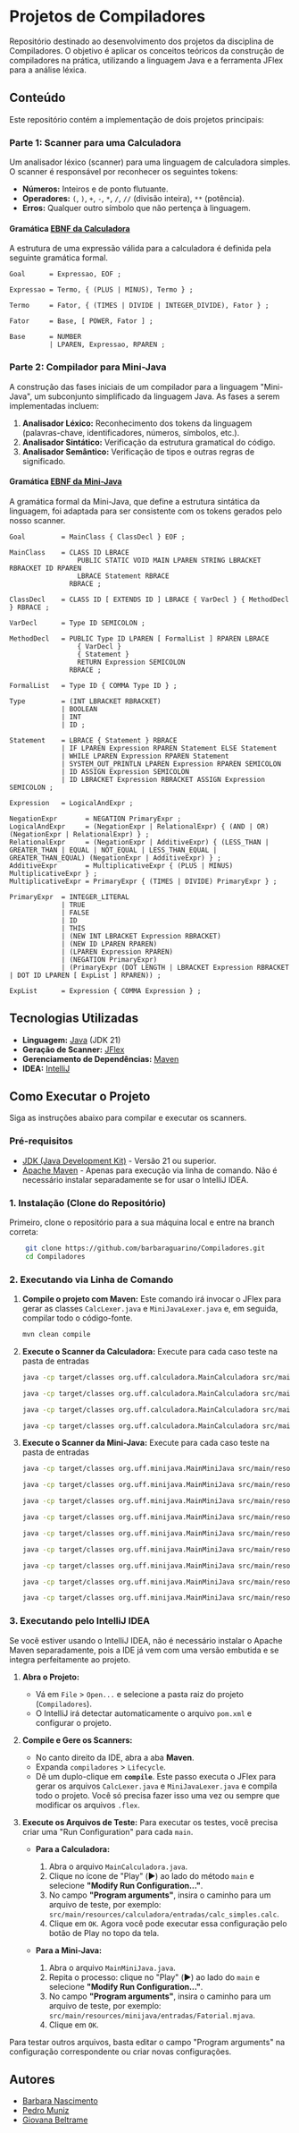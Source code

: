 # Projetos de Compiladores

Repositório destinado ao desenvolvimento dos projetos da disciplina de Compiladores. 
O objetivo é aplicar os conceitos teóricos da construção de compiladores na prática, utilizando a linguagem Java e a ferramenta JFlex para a análise léxica.

## Conteúdo

Este repositório contém a implementação de dois projetos principais:

### Parte 1: Scanner para uma Calculadora
Um analisador léxico (scanner) para uma linguagem de calculadora simples. O scanner é responsável por reconhecer os seguintes tokens:
- **Números:** Inteiros e de ponto flutuante.
- **Operadores:** `(`, `)`, `+`, `-`, `*`, `/`, `//` (divisão inteira), `**` (potência).
- **Erros:** Qualquer outro símbolo que não pertença à linguagem.

#### Gramática [EBNF da Calculadora](src/main/resources/EBNF/EBNF_Calculadora)

A estrutura de uma expressão válida para a calculadora é definida pela seguinte gramática formal.

```ebnf
Goal      = Expressao, EOF ;

Expressao = Termo, { (PLUS | MINUS), Termo } ;

Termo     = Fator, { (TIMES | DIVIDE | INTEGER_DIVIDE), Fator } ;

Fator     = Base, [ POWER, Fator ] ;

Base      = NUMBER
          | LPAREN, Expressao, RPAREN ;
```

### Parte 2: Compilador para Mini-Java
A construção das fases iniciais de um compilador para a linguagem "Mini-Java", um subconjunto simplificado da linguagem Java. As fases a serem implementadas incluem:
1.  **Analisador Léxico:** Reconhecimento dos tokens da linguagem (palavras-chave, identificadores, números, símbolos, etc.).
2.  **Analisador Sintático:** Verificação da estrutura gramatical do código.
3.  **Analisador Semântico:** Verificação de tipos e outras regras de significado.

#### Gramática [EBNF da Mini-Java](src/main/resources/EBNF/EBNF_MiniJava)

A gramática formal da Mini-Java, que define a estrutura sintática da linguagem, foi adaptada para ser consistente com os tokens gerados pelo nosso scanner.

```ebnf
Goal         = MainClass { ClassDecl } EOF ;

MainClass    = CLASS ID LBRACE
                 PUBLIC STATIC VOID MAIN LPAREN STRING LBRACKET RBRACKET ID RPAREN
                 LBRACE Statement RBRACE
               RBRACE ;

ClassDecl    = CLASS ID [ EXTENDS ID ] LBRACE { VarDecl } { MethodDecl } RBRACE ;

VarDecl      = Type ID SEMICOLON ;

MethodDecl   = PUBLIC Type ID LPAREN [ FormalList ] RPAREN LBRACE
                 { VarDecl }
                 { Statement }
                 RETURN Expression SEMICOLON
               RBRACE ;

FormalList   = Type ID { COMMA Type ID } ;

Type         = (INT LBRACKET RBRACKET)
             | BOOLEAN
             | INT
             | ID ;

Statement    = LBRACE { Statement } RBRACE
             | IF LPAREN Expression RPAREN Statement ELSE Statement
             | WHILE LPAREN Expression RPAREN Statement
             | SYSTEM_OUT_PRINTLN LPAREN Expression RPAREN SEMICOLON
             | ID ASSIGN Expression SEMICOLON
             | ID LBRACKET Expression RBRACKET ASSIGN Expression SEMICOLON ;

Expression   = LogicalAndExpr ;

NegationExpr       = NEGATION PrimaryExpr ;
LogicalAndExpr     = (NegationExpr | RelationalExpr) { (AND | OR) (NegationExpr | RelationalExpr) } ;
RelationalExpr     = (NegationExpr | AdditiveExpr) { (LESS_THAN | GREATER_THAN | EQUAL | NOT_EQUAL | LESS_THAN_EQUAL | GREATER_THAN_EQUAL) (NegationExpr | AdditiveExpr) } ;
AdditiveExpr       = MultiplicativeExpr { (PLUS | MINUS) MultiplicativeExpr } ;
MultiplicativeExpr = PrimaryExpr { (TIMES | DIVIDE) PrimaryExpr } ;

PrimaryExpr  = INTEGER_LITERAL
             | TRUE
             | FALSE
             | ID
             | THIS
             | (NEW INT LBRACKET Expression RBRACKET)
             | (NEW ID LPAREN RPAREN)
             | (LPAREN Expression RPAREN)
             | (NEGATION PrimaryExpr)
             | (PrimaryExpr (DOT LENGTH | LBRACKET Expression RBRACKET | DOT ID LPAREN [ ExpList ] RPAREN)) ;

ExpList      = Expression { COMMA Expression } ;
```

## Tecnologias Utilizadas

* **Linguagem:** [Java](https://www.java.com/) (JDK 21)
* **Geração de Scanner:** [JFlex](https://jflex.de/)
* **Gerenciamento de Dependências:** [Maven](https://maven.apache.org/)
* **IDEA:** [IntelliJ](https://www.jetbrains.com/idea/)

## Como Executar o Projeto

Siga as instruções abaixo para compilar e executar os scanners.

### Pré-requisitos

-   [JDK (Java Development Kit)](https://www.oracle.com/java/technologies/downloads/) - Versão 21 ou superior.
-   [Apache Maven](https://maven.apache.org/download.cgi) - Apenas para execução via linha de comando. Não é necessário instalar separadamente se for usar o IntelliJ IDEA.

### 1. Instalação (Clone do Repositório)

Primeiro, clone o repositório para a sua máquina local e entre na branch correta:
```bash
    git clone https://github.com/barbaraguarino/Compiladores.git
    cd Compiladores
```

### 2. Executando via Linha de Comando

1. **Compile o projeto com Maven:**
    Este comando irá invocar o JFlex para gerar as classes `CalcLexer.java` e `MiniJavaLexer.java` e, em seguida, compilar todo o código-fonte.
    ```bash
    mvn clean compile
    ```

2. **Execute o Scanner da Calculadora:**
Execute para cada caso teste na pasta de entradas
    ```bash
    java -cp target/classes org.uff.calculadora.MainCalculadora src/main/resources/calculadora/entradas/calc_complexa.calc
    ```
    ```bash
    java -cp target/classes org.uff.calculadora.MainCalculadora src/main/resources/calculadora/entradas/calc_erro.calc
    ```
    ```bash
    java -cp target/classes org.uff.calculadora.MainCalculadora src/main/resources/calculadora/entradas/calc_inicial.calc
    ```
    ```bash
    java -cp target/classes org.uff.calculadora.MainCalculadora src/main/resources/calculadora/entradas/calc_simples.calc
    ```

3. **Execute o Scanner da Mini-Java:**
Execute para cada caso teste na pasta de entradas
    ```bash
    java -cp target/classes org.uff.minijava.MainMiniJava src/main/resources/minijava/entradas/BinarySearch.mjava
    ```
    ```bash
    java -cp target/classes org.uff.minijava.MainMiniJava src/main/resources/minijava/entradas/BubbleSort.mjava
    ```
    ```bash
    java -cp target/classes org.uff.minijava.MainMiniJava src/main/resources/minijava/entradas/erro_lexico.mjava
    ```
    ```bash
    java -cp target/classes org.uff.minijava.MainMiniJava src/main/resources/minijava/entradas/erro_sintatico.mjava
    ```
    ```bash
    java -cp target/classes org.uff.minijava.MainMiniJava src/main/resources/minijava/entradas/Fatorial.mjava
    ```
    ```bash
    java -cp target/classes org.uff.minijava.MainMiniJava src/main/resources/minijava/entradas/LinearSearch.mjava
    ```
    ```bash
    java -cp target/classes org.uff.minijava.MainMiniJava src/main/resources/minijava/entradas/Main.mjava
    ```
    ```bash
    java -cp target/classes org.uff.minijava.MainMiniJava src/main/resources/minijava/entradas/QuickSort.mjava
    ``` 
    ```bash
    java -cp target/classes org.uff.minijava.MainMiniJava src/main/resources/minijava/entradas/TreeVisitor.mjava
    ```
  
### 3. Executando pelo IntelliJ IDEA

Se você estiver usando o IntelliJ IDEA, não é necessário instalar o Apache Maven separadamente, pois a IDE já vem com uma versão embutida e se integra perfeitamente ao projeto.

1. **Abra o Projeto:**
    * Vá em `File` > `Open...` e selecione a pasta raiz do projeto (`Compiladores`).
    * O IntelliJ irá detectar automaticamente o arquivo `pom.xml` e configurar o projeto.

2. **Compile e Gere os Scanners:**
    * No canto direito da IDE, abra a aba **Maven**.
    * Expanda `compiladores` > `Lifecycle`.
    * Dê um duplo-clique em **`compile`**. Este passo executa o JFlex para gerar os arquivos `CalcLexer.java` e `MiniJavaLexer.java` e compila todo o projeto. Você só precisa fazer isso uma vez ou sempre que modificar os arquivos `.flex`.

3. **Execute os Arquivos de Teste:**
    Para executar os testes, você precisa criar uma "Run Configuration" para cada `main`.

    * **Para a Calculadora:**
        1.  Abra o arquivo `MainCalculadora.java`.
        2.  Clique no ícone de "Play" (▶️) ao lado do método `main` e selecione **"Modify Run Configuration..."**.
        3.  No campo **"Program arguments"**, insira o caminho para um arquivo de teste, por exemplo: `src/main/resources/calculadora/entradas/calc_simples.calc`.
        4.  Clique em `OK`. Agora você pode executar essa configuração pelo botão de Play no topo da tela.

    * **Para a Mini-Java:**
        1.  Abra o arquivo `MainMiniJava.java`.
        2.  Repita o processo: clique no "Play" (▶️) ao lado do `main` e selecione **"Modify Run Configuration..."**.
        3.  No campo **"Program arguments"**, insira o caminho para um arquivo de teste, por exemplo: `src/main/resources/minijava/entradas/Fatorial.mjava`.
        4.  Clique em `OK`.

Para testar outros arquivos, basta editar o campo "Program arguments" na configuração correspondente ou criar novas configurações.

## Autores

* [Barbara Nascimento](https://github.com/barbaraguarino)
* [Pedro Muniz](https://github.com/muniz034)
* [Giovana Beltrame](https://github.com/grbeltrame)
